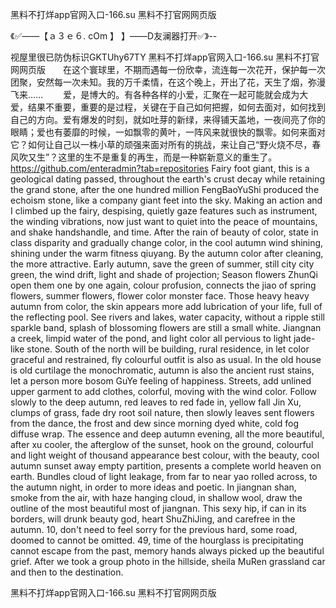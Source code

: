 黑料不打烊app官网入口-166.su 黑料不打官网网页版

《✅——【ａ３ｅ６. cOm 】 】——D友澜器打开✅》--

视屋里很已防伪标识GKTUhy67TY
黑料不打烊app官网入口-166.su 黑料不打官网网页版　　在这个寰球里，不期而遇每一份欣幸，流连每一次花开，保护每一次团聚，安然每一次未知。我的万千柔情，在这个晚上，开出了花，天生了烟，弥漫飞来……
　　爱，是博大的。有各种各样的小爱，汇聚在一起可能就会成为大爱，结果不重要，重要的是过程，关键在于自己如何把握，如何去面对，如何找到自己的方向。爱有爆发的时刻，就如吐芽的新绿，来得铺天盖地，一夜间亮了你的眼睛；爱也有萎靡的时候，一如飘零的黄叶，一阵风来就很快的飘零。如何来面对它？如何让自己以一株小草的顽强来面对所有的挑战，来让自己“野火烧不尽，春风吹又生”？这里的生不是重复的再生，而是一种崭新意义的重生了。
https://github.com/enteradmin?tab=repositories
Fairy foot giant, this is a geological dating passed, throughout the earth's crust decay while retaining the grand stone, after the one hundred million FengBaoYuShi produced the echoism stone, like a company giant feet into the sky.
Making an action and I climbed up the fairy, despising, quietly gaze features such as instrument, the winding vibrations, now just want to quiet into the peace of mountains, and shake handshandle, and time.
After the rain of beauty of color, state in class disparity and gradually change color, in the cool autumn wind shining, shining under the warm fitness qiuyang.
By the autumn color after cleaning, the more attractive.
Early autumn, save the green of summer, still city city green, the wind drift, light and shade of projection;
Season flowers ZhunQi open them one by one again, colour profusion, connects the jiao of spring flowers, summer flowers, flower color monster face.
Those heavy heavy autumn from color, the skin appears more add lubrication of your life, full of the reflecting pool.
See rivers and lakes, water capacity, without a ripple still sparkle band, splash of blossoming flowers are still a small white.
Jiangnan a creek, limpid water of the pond, and light color all pervious to light jade-like stone.
South of the north will be building, rural residence, in let color graceful and restrained, fly colourful outfit is also as usual.
In the old house is old curtilage the monochromatic, autumn is also the ancient rust stains, let a person more bosom GuYe feeling of happiness.
Streets, add unlined upper garment to add clothes, colorful, moving with the wind color.
Follow slowly to the deep autumn, red leaves to red fade in, yellow fall Jin Xu, clumps of grass, fade dry root soil nature, then slowly leaves sent flowers from the dance, the frost and dew since morning dyed white, cold fog diffuse wrap.
The essence and deep autumn evening, all the more beautiful, after xu cooler, the afterglow of the sunset, hook on the ground, colourful and light weight of thousand appearance best colour, with the beauty, cool autumn sunset away empty partition, presents a complete world heaven on earth.
Bundles cloud of light leakage, from far to near yao rolled across, to the autumn night, in order to more ideas and poetic.
In jiangnan shan, smoke from the air, with haze hanging cloud, in shallow wool, draw the outline of the most beautiful most of jiangnan.
This sexy hip, if can in its borders, will drunk beauty god, heart ShuZhiJing, and carefree in the autumn.
10, don't need to feel sorry for the previous hard, some road, doomed to cannot be omitted.
49, time of the hourglass is precipitating cannot escape from the past, memory hands always picked up the beautiful grief.
After we took a group photo in the hillside, sheila MuRen grassland car and then to the destination.




黑料不打烊app官网入口-166.su 黑料不打官网网页版
